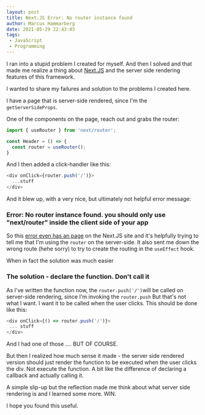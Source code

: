 ```yaml
---
layout: post
title: Next.JS Error: No router instance found
author: Marcus Hammarberg
date: 2021-05-29 22:43:03
tags:
 - JavaScript
 - Programming
---
```


I ran into a stupid problem I created for myself. And then I solved and that made me realize a thing about [Next.JS](https://nextjs.org/) and the server side rendering features of this framework.

I wanted to share my failures and solution to the problems I created here.

<!-- excerpt-end -->

I have a page that is server-side rendered, since I'm the `getServerSideProps`.

One of the components on the page, reach out and grabs the router:

```javascript
import { useRouter } from 'next/router';

const Header = () => {
  const router = useRouter();
}
```

And I then added a click-handler like this:

```javascript
<div onClick={router.push('/')}>
  ...stuff
</div>
```

And it blew up, with a very nice, but ultimately not helpful error message:

### Error: No router instance found. you should only use "next/router" inside the client side of your app

So this [error even has an page](https://nextjs.org/docs/messages/no-router-instance) on the Next.JS site and it's helpfully trying to tell me that I'm using the `router` on the server-side. It also sent me down the wrong route (hehe sorry) to try to create the routing in the `useEffect` hook.

When in fact the solution was much easier

### The solution - declare the function. Don't call it

As I've written the function now, the `router.push('/')`will be called on server-side rendering, since I'm invoking the `router.push` But that's not what I want. I want it to be called when the user clicks. This should be done like this:

```javascript
<div onClick={() => router.push('/')}>
 ... stuff
</div>
```

And I had one of those .... BUT OF COURSE.

But then I realized how much sense it made - the server side rendered version should just render the function to be executed when the user clicks the div. Not execute the function. A bit like the difference of declaring a callback and actually calling it.

A simple slip-up but the reflection made me think about what server side rendering is and I learned some more. WIN.

I hope you found this useful.
